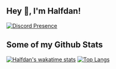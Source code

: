 ## Hey 👋, I'm Halfdan!
[![Discord Presence](https://lanyard.cnrad.dev/api/507873841721376779)](https://discord.com/users/507873841721376779)
## Some of my Github Stats
[![Halfdan's wakatime stats](https://github-readme-stats.vercel.app/api/wakatime?username=halfdanlund)](https://github.com/anuraghazra/github-readme-stats)
[![Top Langs](https://github-readme-stats.vercel.app/api/top-langs/?username=HalfdanDK&layout=compact)](https://github.com/anuraghazra/github-readme-stats)
